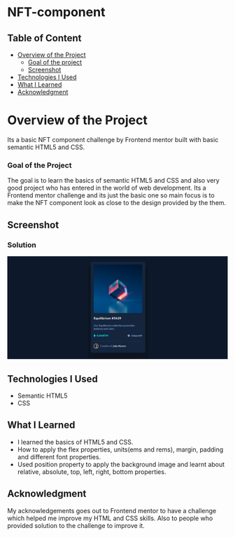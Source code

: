 # NFT-component
 
## Table of Content

 * [Overview of the Project](#overview-of-the-project)
      * [Goal of the project](#goal-of-the-project)
      * [Screenshot](#screenshot)
 * [Technologies I Used](#technologies-i-used)
 * [What I Learned](#what-i-learned) 
 * [Acknowledgment](#acknowledgment)

# Overview of the Project
Its a basic NFT component challenge by Frontend mentor built with basic semantic HTML5 and CSS.

### Goal of the Project
The goal is to learn the basics of semantic HTML5 and CSS and also very good project who has entered in the world of web development. Its a Frontend mentor challenge and its just the basic one so main focus is to make the NFT component look as close to the design provided by the them.


## Screenshot

### Solution
![](./NFT-component-preview.png)


## Technologies I Used
* Semantic HTML5
* CSS

## What I Learned
* I learned the basics of HTML5 and CSS.
* How to apply the flex properties, units(ems and rems), margin, padding and different font properties.
* Used position property to apply the background image and learnt about relative, absolute, top, left, right, bottom properties.


## Acknowledgment
My acknowledgements goes out to Frontend mentor to have a challenge which helped me improve my HTML and CSS skills. Also to people who provided solution to the challenge to      improve it.
